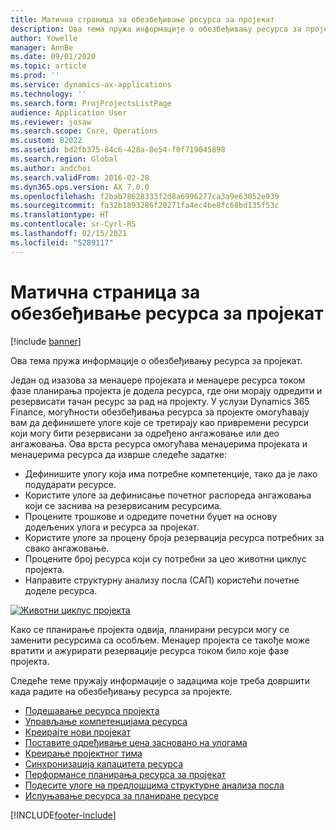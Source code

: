 ```yaml
---
title: Матична страница за обезбеђивање ресурса за пројекат
description: Ова тема пружа информације о обезбеђивању ресурса за пројекат.
author: Yowelle
manager: AnnBe
ms.date: 09/01/2020
ms.topic: article
ms.prod: ''
ms.service: dynamics-ax-applications
ms.technology: ''
ms.search.form: ProjProjectsListPage
audience: Application User
ms.reviewer: josaw
ms.search.scope: Core, Operations
ms.custom: 82022
ms.assetid: bd2fb375-84c6-428a-8e54-f0f719045898
ms.search.region: Global
ms.author: andchoi
ms.search.validFrom: 2016-02-28
ms.dyn365.ops.version: AX 7.0.0
ms.openlocfilehash: f2bab78628333f2d8a6996277ca3a9e63052e939
ms.sourcegitcommit: fa32b1893286f20271fa4ec4be8fc68bd135f53c
ms.translationtype: HT
ms.contentlocale: sr-Cyrl-RS
ms.lasthandoff: 02/15/2021
ms.locfileid: "5289117"
---
```

# <a name="project-resourcing-home-page"></a>Матична страница за обезбеђивање ресурса за пројекат

[!include [banner](../includes/banner.md)]

Ова тема пружа информације о обезбеђивању ресурса за пројекат.

Један од изазова за менаџере пројеката и менаџере ресурса током фазе планирања пројекта је додела ресурса, где они морају одредити и резервисати тачан ресурс за рад на пројекту. У услузи Dynamics 365 Finance, могућности обезбеђивања ресурса за пројекте омогућавају вам да дефинишете улоге које се третирају као привремени ресурси који могу бити резервисани за одређено ангажовање или део ангажовања. Ова врста ресурса омогућава менаџерима пројеката и менаџерима ресурса да изврше следеће задатке:

- Дефинишите улогу која има потребне компетенције, тако да је лако подударати ресурсе.
- Користите улоге за дефинисање почетног распореда ангажовања који се заснива на резервисаним ресурсима.
- Процените трошкове и одредите почетни буџет на основу додељених улога и ресурса за пројекат.
- Користите улоге за процену броја резервација ресурса потребних за свако ангажовање.
- Процените број ресурса који су потребни за цео животни циклус пројекта.
- Направите структурну анализу посла (САП) користећи почетне доделе ресурса.

[![Животни циклус пројекта](./media/projectresourcing02-1024x812.jpg)](./media/projectresourcing02.jpg)

Како се планирање пројекта одвија, планирани ресурси могу се заменити ресурсима са особљем. Менаџер пројекта се такође може вратити и ажурирати резервације ресурса током било које фазе пројекта.

Следеће теме пружају информације о задацима које треба довршити када радите на обезбеђивању ресурса за пројекте.

- [Подешавање ресурса пројекта](set-up-project-resources.md)
- [Управљање компетенцијама ресурса](manage-resource-competencies.md)
- [Креирајте нови пројекат](create-new-project.md)
- [Поставите одређивање цена засновано на улогама](set-up-role-based-pricing.md)
- [Креирање пројектног тима](create-project-team.md)
- [Синхронизација капацитета ресурса](synchronize-resource-capacity.md)
- [Перформансе планирања ресурса за пројекат](project-scheduling-performance.md)
- [Подесите улоге на предлошцима структурне анализа посла](set-up-roles-wbs-template.md)
- [Испуњавање ресурса за планиране ресурсе](resource-fulfillment-planned-resources.md)


[!INCLUDE[footer-include](../includes/footer-banner.md)]